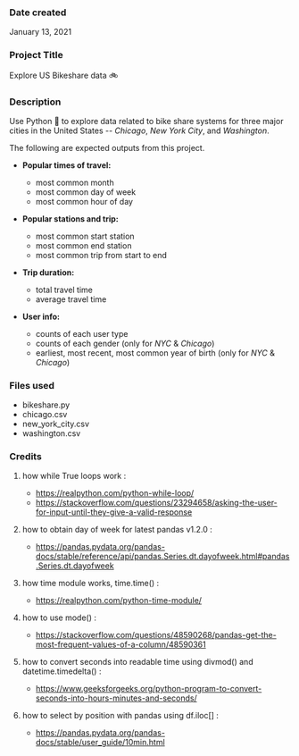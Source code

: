 ### Date created
January 13, 2021

### Project Title
Explore US Bikeshare data  :bike:

### Description
Use Python  :snake:  to explore data related to bike share systems for three major cities in the United States -- _Chicago_, _New York City_, and _Washington_.

The following are expected outputs from this project.

* __Popular times of travel:__
    * most common month
    * most common day of week
    * most common hour of day


* __Popular stations and trip:__
    * most common start station
    * most common end station
    * most common trip from start to end


* __Trip duration:__
    * total travel time
    * average travel time


* __User info:__
    * counts of each user type
    * counts of each gender (only for _NYC_ & _Chicago_)
    * earliest, most recent, most common year of birth (only for _NYC_ & _Chicago_)

### Files used
* bikeshare.py
* chicago.csv
* new_york_city.csv
* washington.csv

### Credits
1. how while True loops work :
    * https://realpython.com/python-while-loop/
    * https://stackoverflow.com/questions/23294658/asking-the-user-for-input-until-they-give-a-valid-response


2. how to obtain day of week for latest pandas v1.2.0 :
    * https://pandas.pydata.org/pandas-docs/stable/reference/api/pandas.Series.dt.dayofweek.html#pandas.Series.dt.dayofweek


3. how time module works, time.time() :
    * https://realpython.com/python-time-module/


4. how to use mode() :
    * https://stackoverflow.com/questions/48590268/pandas-get-the-most-frequent-values-of-a-column/48590361


5. how to convert seconds into readable time using divmod() and datetime.timedelta() :
    * https://www.geeksforgeeks.org/python-program-to-convert-seconds-into-hours-minutes-and-seconds/


6. how to select by position with pandas using df.iloc[] :
    * https://pandas.pydata.org/pandas-docs/stable/user_guide/10min.html
